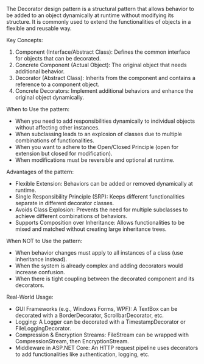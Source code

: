 The Decorator design pattern is a structural pattern that allows behavior to be added to an object dynamically at runtime without modifying its structure. It is commonly used to extend the functionalities of objects in a flexible and reusable way.

Key Concepts:
1.	Component (Interface/Abstract Class): Defines the common interface for objects that can be decorated.
2.	Concrete Component (Actual Object): The original object that needs additional behavior.
3.	Decorator (Abstract Class): Inherits from the component and contains a reference to a component object.
4.	Concrete Decorators: Implement additional behaviors and enhance the original object dynamically.

When to Use the pattern:
- When you need to add responsibilities dynamically to individual objects without affecting other instances. 
- When subclassing leads to an explosion of classes due to multiple combinations of functionalities. 
- When you want to adhere to the Open/Closed Principle (open for extension but closed for modification). 
- When modifications must be reversible and optional at runtime.

Advantages of the pattern:
- Flexible Extension: Behaviors can be added or removed dynamically at runtime. 
- Single Responsibility Principle (SRP): Keeps different functionalities separate in different decorator classes. 
- Avoids Class Explosion: Prevents the need for multiple subclasses to achieve different combinations of behaviors. 
- Supports Composition over Inheritance: Allows functionalities to be mixed and matched without creating large inheritance trees.

When NOT to Use the pattern:
- When behavior changes must apply to all instances of a class (use inheritance instead). 
- When the system is already complex and adding decorators would increase confusion. 
- When there is tight coupling between the decorated component and its decorators.

Real-World Usage:
- GUI Frameworks (e.g., Windows Forms, WPF): A TextBox can be decorated with a BorderDecorator, ScrollbarDecorator, etc. 
- Logging: A Logger can be decorated with a TimestampDecorator or FileLoggingDecorator. 
- Compression & Encryption Streams: FileStream can be wrapped with CompressionStream, then EncryptionStream. 
- Middleware in ASP.NET Core: An HTTP request pipeline uses decorators to add functionalities like authentication, logging, etc.